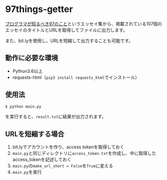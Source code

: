 # 97things-getter

[プログラマが知るべき97のこと](https://ja.wikisource.org/wiki/%E3%83%97%E3%83%AD%E3%82%B0%E3%83%A9%E3%83%9E%E3%81%8C%E7%9F%A5%E3%82%8B%E3%81%B9%E3%81%8D97%E3%81%AE%E3%81%93%E3%81%A8)というエッセイ集から、掲載されている107個のエッセイのタイトルとURLを取得してファイルに出力します。

また、bit.lyを使用し、URLを短縮して出力することも可能です。

## 動作に必要な環境

- Python3.6以上
- requests-html（`pip3 install requests_html`でインストール）

## 使用法

```bash
$ python main.py
```

を実行すると、`result.txt`に結果が出力されます。

## URLを短縮する場合

1. bit.lyでアカウントを作り、access tokenを取得しておく
2. `main.py`と同じディレクトリに`access_token.txt`を作成し、中に取得したaccess_tokenを記述しておく
3. `main.py`の`make_url_short = False`を`True`に変える
4. `main.py`を実行
